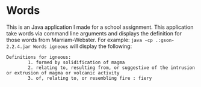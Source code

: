 # Words
This is an Java application I made for a school assignment.
This application take words via command line arguments and displays the definition for those words from Marriam-Webster.
For example:
```java -cp .:gson-2.2.4.jar Words igneous```
will display the following:
```
Definitions for igneous:
        1. formed by solidification of magma
        2. relating to, resulting from, or suggestive of the intrusion or extrusion of magma or volcanic activity
        3. of, relating to, or resembling fire : fiery
```

